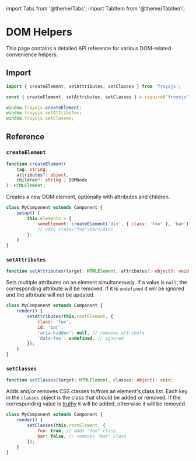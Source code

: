 import Tabs from '@theme/Tabs';
import TabItem from '@theme/TabItem';

# DOM Helpers

This page contains a detailed API reference for various DOM-related convenience helpers.

## Import

<Tabs>
<TabItem value="es6" label="ES6" default>

```js
import { createElement, setAttributes, setClasses } from 'froyojs';
```

</TabItem>
<TabItem value="commonjs" label="CommonJS">

```js
const { createElement, setAttributes, setClasses } = require('froyojs');
```

</TabItem>
<TabItem value="browser" label="Browser (CDN)">

```js
window.froyojs.createElement;
window.froyojs.setAttributes;
window.froyojs.setClasses;
```

</TabItem>
</Tabs>

## Reference

### `createElement`

```ts
function createElement(
    tag: string,
    attributes?: object,
    children?: string | DOMNode
): HTMLElement;
```

Creates a new DOM element, optionally with attributes and children.

```js
class MyComponent extends Component {
    setup() {
        this.elements = {
            someElement: createElement('div', { class: 'foo' }, 'bar'),
            // <div class="foo">bar</div>
        };
    }
}
```

### `setAttributes`

```ts
function setAttributes(target: HTMLElement, attributes?: object): void;
```

Sets multiple attributes on an element simultaneously. If a value is `null`, the corresponding attribute will be removed. If it is `undefined` it will be ignored and the attribute will not be updated.

```js
class MyComponent extends Component {
    render() {
        setAttributes(this.rootElement, {
            class: 'foo',
            id: 'bar',
            'aria-hidden': null, // removes attribute
            'data-foo': undefined, // ignored
        });
    }
}
```

### `setClasses`

```ts
function setClasses(target: HTMLElement, classes: object): void;
```

Adds and/or removes CSS classes to/from an element's class list. Each key in the `classes` object is the class that should be added or removed. If the corresponding value is [truthy](https://developer.mozilla.org/en-US/docs/Glossary/Truthy) it will be added, otherwise it will be removed.

```js
class MyComponent extends Component {
    render() {
        setClasses(this.rootElement, {
            foo: true, // adds "foo" class
            bar: false, // removes "bar" class
        });
    }
}
```
